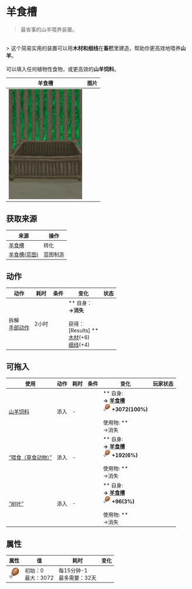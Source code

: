 # 羊食槽  
> 最省事的山羊喂养装置。  
<br>  
> 这个简易实用的装置可以用<b>木材和细线</b>在<b>畜栏</b>里建造，帮助你更高效地喂养<b>山羊</b>。<br><br>可以填入任何植物性食物，或更高效的<b>山羊饲料</b>。  
  
  羊食槽  |   图片   
 ----  |  ----:   
   |  <img decoding="async" src="Sprite/FeedingTroughEmpty.png" href="a.md" style="max-width:300px;max-height:300px;">   
  
## 获取来源  
来源  |  操作  
----  |  ----  
[羊食槽](GoatFeeder.md)  |  转化  
[羊食槽(蓝图)](Bp_GoatFeeder.md)  |  蓝图制造  
## 动作  
动作  |  耗时  |  条件  |  变化  |  状态  
----  |  ----  |  ----  |  ----  |  ----  
拆解<br>[手部动作](HandAction.md)  |  2小时  |    |  ** 自身：**<br>→消失<br><br>** 获得： **<br>** [Results] **<br>  [木材](Wood.md)(+6)<br>  [细线](CordFiber.md)(+4)<br>  |    
## 可拖入  
使用  |  动作  |  耗时  |  条件  |  变化  |  玩家状态  
----  |  ----  |  ----  |  ----  |  ----  |  ----  
[山羊饲料](FeedGoat.md)  |  添入<br>  |  -  |    |  ** 自身: **<br>→ [羊食槽](GoatFeeder.md)<br><img decoding="async" src="Sprite/Hunger.png" href="a.md" style="max-width:20px;max-height:20px;">  +3072(100%)<br><br>** 使用物: **<br>→消失  |    
[“喂食（草食动物）”](tag_FeedHerb.md)  |  添入<br>  |  -  |    |  ** 自身: **<br>→ [羊食槽](GoatFeeder.md)<br><img decoding="async" src="Sprite/Hunger.png" href="a.md" style="max-width:20px;max-height:20px;">  +192(6%)<br><br>** 使用物: **<br>→消失  |    
[“树叶”](tag_Leaves.md)  |  添入<br>  |  -  |    |  ** 自身: **<br>→ [羊食槽](GoatFeeder.md)<br><img decoding="async" src="Sprite/Hunger.png" href="a.md" style="max-width:20px;max-height:20px;">  +96(3%)<br><br>** 使用物: **<br>→消失  |    
## 属性   
属性  |  值  |  耗时  |  变化  
----  |  ----  |  ----  |  ----  
<img decoding="async" src="Sprite/Hunger.png" href="a.md" style="max-width:30px;max-height:30px;">  |  初始：0<br>最大：3072  |  每15分钟-1<br>最多需要：32天  |    


<script>document.title="羊食槽 - 卡牌生存百科 Card Survival Wiki";</script>